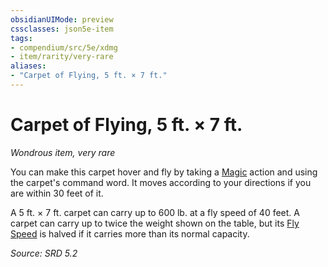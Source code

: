 ```yaml
---
obsidianUIMode: preview
cssclasses: json5e-item
tags:
- compendium/src/5e/xdmg
- item/rarity/very-rare
aliases: 
- "Carpet of Flying, 5 ft. × 7 ft."
---
```

# Carpet of Flying, 5 ft. × 7 ft.
*Wondrous item, very rare*  


You can make this carpet hover and fly by taking a [Magic](rules/actions.md#Magic) action and using the carpet's command word. It moves according to your directions if you are within 30 feet of it.

A 5 ft. × 7 ft. carpet can carry up to 600 lb. at a fly speed of 40 feet. A carpet can carry up to twice the weight shown on the table, but its [Fly Speed](rules/variant-rules/fly-speed-xphb.md) is halved if it carries more than its normal capacity.

*Source: SRD 5.2*
